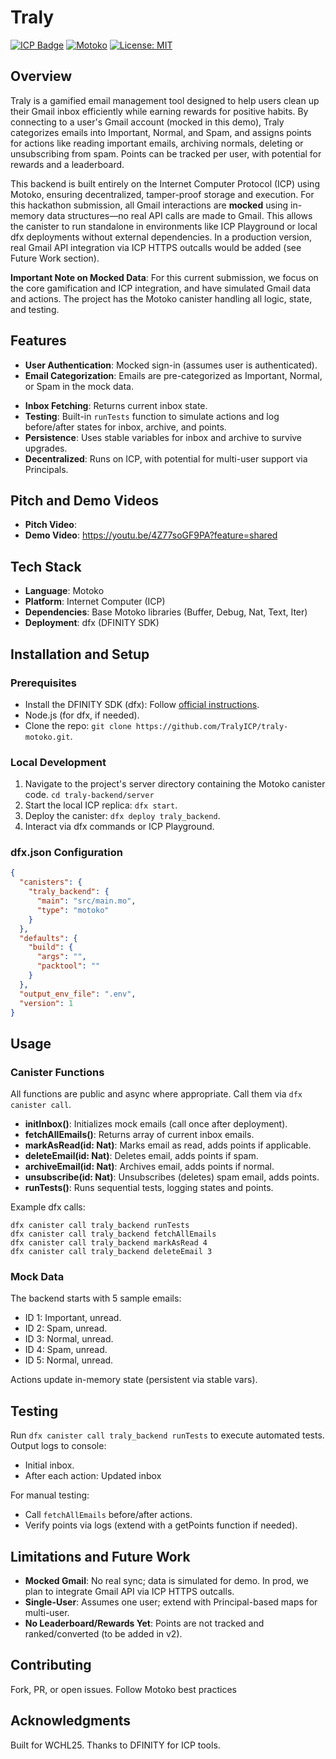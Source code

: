 # Traly

[![ICP Badge](https://img.shields.io/badge/Built%20on-ICP-blueviolet)](https://internetcomputer.org/)
[![Motoko](https://img.shields.io/badge/Language-Motoko-orange)](https://dfinity.org/developers)
[![License: MIT](https://img.shields.io/badge/License-MIT-yellow.svg)](https://opensource.org/licenses/MIT)

## Overview

Traly is a gamified email management tool designed to help users clean up their Gmail inbox efficiently while earning rewards for positive habits. By connecting to a user's Gmail account (mocked in this demo), Traly categorizes emails into Important, Normal, and Spam, and assigns points for actions like reading important emails, archiving normals, deleting or unsubscribing from spam. Points can be tracked per user, with potential for rewards and a leaderboard.

This backend is built entirely on the Internet Computer Protocol (ICP) using Motoko, ensuring decentralized, tamper-proof storage and execution. For this hackathon submission, all Gmail interactions are **mocked** using in-memory data structures—no real API calls are made to Gmail. This allows the canister to run standalone in environments like ICP Playground or local dfx deployments without external dependencies. In a production version, real Gmail API integration via ICP HTTPS outcalls would be added (see Future Work section).

**Important Note on Mocked Data**: For this current submission, we focus on the core gamification and ICP integration, and have simulated Gmail data and actions. The project has the Motoko canister handling all logic, state, and testing.

## Features

- **User Authentication**: Mocked sign-in (assumes user is authenticated).
- **Email Categorization**: Emails are pre-categorized as Important, Normal, or Spam in the mock data.
<!-- - **Actions with Gamification**:
  - Mark as Read: +5 points if Important and unread.
  - Archive: +2 points if Normal; moves to archive.
  - Delete: +3 points if Spam.
  - Unsubscribe: +10 points if Spam; removes from inbox.
- **Point Tracking**: Accumulates points per action, stored in canister state. -->
- **Inbox Fetching**: Returns current inbox state.
- **Testing**: Built-in `runTests` function to simulate actions and log before/after states for inbox, archive, and points.
- **Persistence**: Uses stable variables for inbox and archive to survive upgrades.
- **Decentralized**: Runs on ICP, with potential for multi-user support via Principals.

## Pitch and Demo Videos
- **Pitch Video**: 
- **Demo Video**: https://youtu.be/4Z77soGF9PA?feature=shared


## Tech Stack

- **Language**: Motoko
- **Platform**: Internet Computer (ICP)
- **Dependencies**: Base Motoko libraries (Buffer, Debug, Nat, Text, Iter)
- **Deployment**: dfx (DFINITY SDK)

## Installation and Setup

### Prerequisites
- Install the DFINITY SDK (dfx): Follow [official instructions](https://internetcomputer.org/docs/current/developer-docs/getting-started/install).
- Node.js (for dfx, if needed).
- Clone the repo: `git clone https://github.com/TralyICP/traly-motoko.git`.

### Local Development
1. Navigate to the project's server directory containing the Motoko canister code.
```cd traly-backend/server```
2. Start the local ICP replica: `dfx start`.
3. Deploy the canister: `dfx deploy traly_backend`.
4. Interact via dfx commands or ICP Playground.

### dfx.json Configuration

```json
{
  "canisters": {
    "traly_backend": {
      "main": "src/main.mo",
      "type": "motoko"
    }
  },
  "defaults": {
    "build": {
      "args": "",
      "packtool": ""
    }
  },
  "output_env_file": ".env",
  "version": 1
}
```

## Usage

### Canister Functions
All functions are public and async where appropriate. Call them via `dfx canister call`.

- **initInbox()**: Initializes mock emails (call once after deployment).
- **fetchAllEmails()**: Returns array of current inbox emails.
- **markAsRead(id: Nat)**: Marks email as read, adds points if applicable.
- **deleteEmail(id: Nat)**: Deletes email, adds points if spam.
- **archiveEmail(id: Nat)**: Archives email, adds points if normal.
- **unsubscribe(id: Nat)**: Unsubscribes (deletes) spam email, adds points.
- **runTests()**: Runs sequential tests, logging states and points.

Example dfx calls:
```
dfx canister call traly_backend runTests
dfx canister call traly_backend fetchAllEmails
dfx canister call traly_backend markAsRead 4
dfx canister call traly_backend deleteEmail 3
```

### Mock Data
The backend starts with 5 sample emails:
- ID 1: Important, unread.
- ID 2: Spam, unread.
- ID 3: Normal, unread.
- ID 4: Spam, unread.
- ID 5: Normal, unread.

Actions update in-memory state (persistent via stable vars).

## Testing

Run `dfx canister call traly_backend runTests` to execute automated tests. Output logs to console:
- Initial inbox.
- After each action: Updated inbox

For manual testing:
- Call `fetchAllEmails` before/after actions.
- Verify points via logs (extend with a getPoints function if needed).


## Limitations and Future Work

- **Mocked Gmail**: No real sync; data is simulated for demo. In prod, we plan to integrate Gmail API via ICP HTTPS outcalls.
- **Single-User**: Assumes one user; extend with Principal-based maps for multi-user.
- **No Leaderboard/Rewards Yet**: Points are not tracked and ranked/converted (to be added in v2).

## Contributing
Fork, PR, or open issues. Follow Motoko best practices

## Acknowledgments

Built for WCHL25. Thanks to DFINITY for ICP tools.
